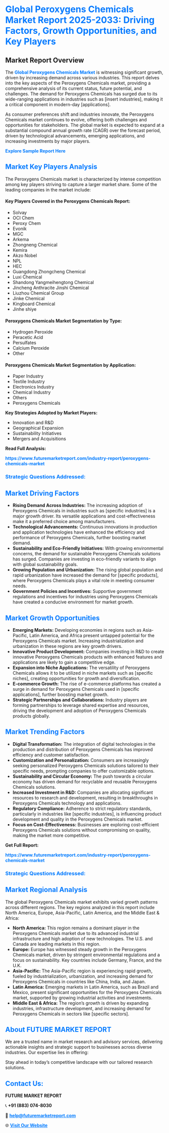 <h1 style="color: #007BFF;">Global Peroxygens Chemicals Market Report 2025-2033: Driving Factors, Growth Opportunities, and Key Players</h1>

<section id="overview">
<h2>Market Report Overview</h2>
<p>The <a href="https://www.futuremarketreport.com/industry-report/peroxygens-chemicals-market" style="color: #007BFF; text-decoration: none;"><strong>Global Peroxygens Chemicals Market</strong></a> is witnessing significant growth, driven by increasing demand across various industries. This report delves into the key aspects of the Peroxygens Chemicals market, providing a comprehensive analysis of its current status, future potential, and challenges. The demand for Peroxygens Chemicals has surged due to its wide-ranging applications in industries such as [insert industries], making it a critical component in modern-day [applications].</p>
<p>As consumer preferences shift and industries innovate, the Peroxygens Chemicals market continues to evolve, offering both challenges and opportunities for stakeholders. The global market is expected to expand at a substantial compound annual growth rate (CAGR) over the forecast period, driven by technological advancements, emerging applications, and increasing investments by major players.</p>
</section>

<section id="overview">
<p><a href="https://www.futuremarketreport.com/request-sample/reportId=119995" style="color: #007BFF; text-decoration: none;"><strong>Explore Sample Report Here</strong></a></p>
</section>

<section id="key-players">
<h2 style="color: #007BFF;">Market Key Players Analysis</h2>
<p>The Peroxygens Chemicals market is characterized by intense competition among key players striving to capture a larger market share. Some of the leading companies in the market include:</p>
<h4>Key Players Covered in the Peroxygens Chemicals Report:</h4>
<ul><li>Solvay</li><li>OCI Chem</li><li>Peroxy Chem</li><li>Evonik</li><li>MGC</li><li>Arkema</li><li>Zhongneng Chemical</li><li>Kemira</li><li>Akzo Nobel</li><li>NPL</li><li>HEC</li><li>Guangdong Zhongcheng Chemical</li><li>Luxi Chemical</li><li>Shandong Yangmeihengtong Chemical</li><li>Jincheng Anthracite Jinshi Chemical</li><li>Liuzhou Chemical Group</li><li>Jinke Chemical</li><li>Kingboard Chemical</li><li>Jinhe shiye</li></ul>
<h4>Peroxygens Chemicals Market Segmentation by Type:</h4>
<ul><li>Hydrogen Peroxide</li><li>Peracetic Acid</li><li>Persulfates</li><li>Calcium Peroxide</li><li>Other</li></ul>

<h4>Peroxygens Chemicals Market Segmentation by Application:</h4>
<ul><li>Paper Industry</li><li>Textile Industry</li><li>Electronics Industry</li><li>Chemical Industry</li><li>Others</li><li>Peroxygens Chemicals</li></ul>
<p><strong>Key Strategies Adopted by Market Players:</strong></p>
<ul>
<li>Innovation and R&D</li>
<li>Geographical Expansion</li>
<li>Sustainability Initiatives</li>
<li>Mergers and Acquisitions</li>
</ul>
</section>

<section>
<p><strong>Read Full Analysis: </strong></p><a href="https://www.futuremarketreport.com/industry-report/peroxygens-chemicals-market" style="color: #007BFF; text-decoration: none;"><strong>https://www.futuremarketreport.com/industry-report/peroxygens-chemicals-market</strong></a>
<h3 style="color: #007BFF;">Strategic Questions Addressed:</h3>
</section>

<section id="driving-factors">
<h2 style="color: #007BFF;">Market Driving Factors</h2>
<ul>
<li><strong>Rising Demand Across Industries:</strong> The increasing adoption of Peroxygens Chemicals in industries such as [specific industries] is a major growth driver. Its versatile applications and cost-effectiveness make it a preferred choice among manufacturers.</li>
<li><strong>Technological Advancements:</strong> Continuous innovations in production and application technologies have enhanced the efficiency and performance of Peroxygens Chemicals, further boosting market demand.</li>
<li><strong>Sustainability and Eco-Friendly Initiatives:</strong> With growing environmental concerns, the demand for sustainable Peroxygens Chemicals solutions has surged. Companies are investing in eco-friendly variants to align with global sustainability goals.</li>
<li><strong>Growing Population and Urbanization:</strong> The rising global population and rapid urbanization have increased the demand for [specific products], where Peroxygens Chemicals plays a vital role in meeting consumer needs.</li>
<li><strong>Government Policies and Incentives:</strong> Supportive government regulations and incentives for industries using Peroxygens Chemicals have created a conducive environment for market growth.</li>
</ul>
</section>

<section id="growth-opportunities">
<h2 style="color: #007BFF;">Market Growth Opportunities</h2>
<ul>
<li><strong>Emerging Markets:</strong> Developing economies in regions such as Asia-Pacific, Latin America, and Africa present untapped potential for the Peroxygens Chemicals market. Increasing industrialization and urbanization in these regions are key growth drivers.</li>
<li><strong>Innovative Product Development:</strong> Companies investing in R&D to create innovative Peroxygens Chemicals products with enhanced features and applications are likely to gain a competitive edge.</li>
<li><strong>Expansion into Niche Applications:</strong> The versatility of Peroxygens Chemicals allows it to be utilized in niche markets such as [specific niches], creating opportunities for growth and diversification.</li>
<li><strong>E-commerce Growth:</strong> The rise of e-commerce platforms has created a surge in demand for Peroxygens Chemicals used in [specific applications], further boosting market growth.</li>
<li><strong>Strategic Partnerships and Collaborations:</strong> Industry players are forming partnerships to leverage shared expertise and resources, driving the development and adoption of Peroxygens Chemicals products globally.</li>
</ul>
</section>

<section id="trending-factors">
<h2 style="color: #007BFF;">Market Trending Factors</h2>
<ul>
<li><strong>Digital Transformation:</strong> The integration of digital technologies in the production and distribution of Peroxygens Chemicals has improved efficiency and customer satisfaction.</li>
<li><strong>Customization and Personalization:</strong> Consumers are increasingly seeking personalized Peroxygens Chemicals solutions tailored to their specific needs, prompting companies to offer customizable options.</li>
<li><strong>Sustainability and Circular Economy:</strong> The push towards a circular economy has driven demand for recyclable and reusable Peroxygens Chemicals solutions.</li>
<li><strong>Increased Investment in R&D:</strong> Companies are allocating significant resources to research and development, resulting in breakthroughs in Peroxygens Chemicals technology and applications.</li>
<li><strong>Regulatory Compliance:</strong> Adherence to strict regulatory standards, particularly in industries like [specific industries], is influencing product development and quality in the Peroxygens Chemicals market.</li>
<li><strong>Focus on Cost-Effectiveness:</strong> Businesses are exploring cost-efficient Peroxygens Chemicals solutions without compromising on quality, making the market more competitive.</li>
</ul>
</section>

<section>
<p><strong>Get Full Report: </strong></p><a href="https://www.futuremarketreport.com/industry-report/peroxygens-chemicals-market" style="color: #007BFF; text-decoration: none;"><strong>https://www.futuremarketreport.com/industry-report/peroxygens-chemicals-market</strong></a>
<h3 style="color: #007BFF;">Strategic Questions Addressed:</h3>
</section>


<section id="regional-analysis">
<h2 style="color: #007BFF;">Market Regional Analysis</h2>
<p>The global Peroxygens Chemicals market exhibits varied growth patterns across different regions. The key regions analyzed in this report include North America, Europe, Asia-Pacific, Latin America, and the Middle East & Africa:</p>
<ul>
<li><strong>North America:</strong> This region remains a dominant player in the Peroxygens Chemicals market due to its advanced industrial infrastructure and high adoption of new technologies. The U.S. and Canada are leading markets in this region.</li>
<li><strong>Europe:</strong> Europe has witnessed steady growth in the Peroxygens Chemicals market, driven by stringent environmental regulations and a focus on sustainability. Key countries include Germany, France, and the U.K.</li>
<li><strong>Asia-Pacific:</strong> The Asia-Pacific region is experiencing rapid growth, fueled by industrialization, urbanization, and increasing demand for Peroxygens Chemicals in countries like China, India, and Japan.</li>
<li><strong>Latin America:</strong> Emerging markets in Latin America, such as Brazil and Mexico, present significant opportunities for the Peroxygens Chemicals market, supported by growing industrial activities and investments.</li>
<li><strong>Middle East & Africa:</strong> The region’s growth is driven by expanding industries, infrastructure development, and increasing demand for Peroxygens Chemicals in sectors like [specific sectors].</li>
</ul>
</section>

<footer>
<h2 style="color: #007BFF;">About FUTURE MARKET REPORT</h2>
<p>We are a trusted name in market research and advisory services, delivering actionable insights and strategic support to businesses across diverse industries. Our expertise lies in offering:</p>

<p>Stay ahead in today’s competitive landscape with our tailored research solutions.</p>

<h2 style="color: #007BFF;">Contact Us:</h2>
<p><strong>FUTURE MARKET REPORT</strong></p>
<p>📞 <strong>+91 (883) 074-8030</strong></p>
<p>📧 <strong><a href="mailto:help@futuremarketreport.com" style="color: #007BFF;">help@futuremarketreport.com</a></strong></p>
<p>🌐 <strong><a href="https://www.futuremarketreport.com/" style="color: #007BFF;">Visit Our Website</a></strong></p>
</footer>